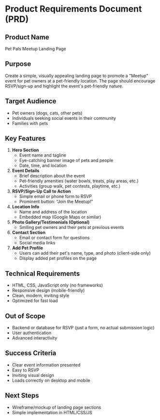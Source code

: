 # Product Requirements Document (PRD)

## Product Name
Pet Pals Meetup Landing Page

## Purpose
Create a simple, visually appealing landing page to promote a "Meetup" event for pet owners at a pet-friendly location. The page should encourage RSVP/sign-up and highlight the event's pet-friendly nature.

## Target Audience
- Pet owners (dogs, cats, other pets)
- Individuals seeking social events in their community
- Families with pets

## Key Features
1. **Hero Section**
   - Event name and tagline
   - Eye-catching banner image of pets and people
   - Date, time, and location
2. **Event Details**
   - Brief description about the event
   - Pet-friendly amenities (water bowls, treats, play areas, etc.)
   - Activities (group walk, pet contests, playtime, etc.)
3. **RSVP/Sign-Up Call to Action**
   - Simple email or phone form to RSVP
   - Prominent button: “Join the Meetup!”
4. **Location Info**
   - Name and address of the location
   - Embedded map (Google Maps or similar)
5. **Photo Gallery/Testimonials (Optional)**
   - Smiling pet owners and their pets at previous events
6. **Contact Section**
   - Email or contact form for questions
   - Social media links
7. **Add Pet Profile**
   - Users can add their pet's name, type, and photo (client-side only)
   - Display added pet profiles on the page

## Technical Requirements
- HTML, CSS, JavaScript only (no frameworks)
- Responsive design (mobile-friendly)
- Clean, modern, inviting style
- Optimized for fast load

## Out of Scope
- Backend or database for RSVP (just a form, no actual submission logic)
- User authentication
- Advanced interactivity

## Success Criteria
- Clear event information presented
- Easy to RSVP
- Inviting visual design
- Loads correctly on desktop and mobile

## Next Steps
- Wireframe/mockup of landing page sections
- Simple implementation in HTML/CSS/JS